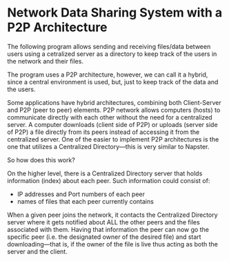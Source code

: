 # Network Data Sharing System with a P2P Architecture

The following program allows sending and receiving files/data between users using a cetralized server as a directory to keep track of the users in the network and their files.

The program uses a P2P architecture, however, we can call it a hybrid, since a central environment is used, but, just to keep track of the data and the users. 

Some applications have hybrid architectures, combining both Client-Server and P2P (peer to peer) elements. P2P network allows computers (hosts) to communicate directly  with each other without the need for a centralized server. A computer downloads (client side of P2P) or uploads (server side of P2P) a file directly from its peers instead of accessing it from the centralized server. One of the easier to implement P2P architectures is the one that utilizes a Centralized Directory—this is very similar to Napster.

So how does this work?

On the higher level, there is a Centralized Directory server that holds information (index) about each peer. Such information could consist of:
- IP addresses and Port numbers of each peer
- names of files that each peer currently contains

When a given peer joins the network, it contacts the Centralized Directory server where it gets notified about ALL the other peers and the files associated with them. Having that information the peer can now go the specific peer (i.e. the designated owner of the desired file) and start downloading—that is, if the owner of the file is live thus acting as both the server and the client. 
